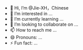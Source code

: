 - 👋 Hi, I’m @Jie-XH，Chinese
- 👀 I’m interested in ...
- 🌱 I’m currently learning ...
- 💞️ I’m looking to collaborate on ...
- 📫 How to reach me ...
- 😄 Pronouns: ...
- ⚡ Fun fact: ...

<!---
Jie-LiangH/Jie-LiangH is a ✨ special ✨ repository because its `README.md` (this file) appears on your GitHub profile.
You can click the Preview link to take a look at your changes.
--->
